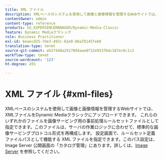 ```yaml
---
title: XML ファイル
description: XMLベースのシステムを使用して画像と画像情報を管理するWebサイトでは、XMLファイルをDynamic Mediaクラシックにアップロードできます。 XMLファイルについての詳細。
contentOwner: admin
content-type: reference
products: SG_EXPERIENCEMANAGER/Dynamic-Media-Classic
feature: Dynamic Mediaクラシック
role: Business Practitioner
exl-id: 6eaecd25-7de3-492c-81e0-86a78145feb0
translation-type: tm+mt
source-git-commit: eb37440a2917094aae8f32e9337b4c187ec6c1c2
workflow-type: tm+mt
source-wordcount: '123'
ht-degree: 45%

---
```


# XML ファイル {#xml-files}

XMLベースのシステムを使用して画像と画像情報を管理するWebサイトでは、XMLファイルをDynamic Mediaクラシックにアップロードできます。 これらのいずれかのファイルを画像サービング用の事前処理ルールセットファイルとして指定できます。このファイルは、サーバの作業ロジックに合わせて、標準的な画像サービングプロトコル形式を再構成します。 設定画面で、ルールセット定義ファイルパスとして機能する XML ファイルを指定できます。このパス設定は、Image Server 公開画面の「カタログ管理」にあります。詳しくは、[Image Server](publish-setup.md#image_server) を参照してください。

